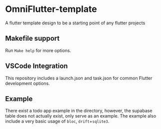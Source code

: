 # OmniFlutter-template

A flutter template design to be a starting point of any flutter projects

## Makefile support

Run `Make help` for more options.

## VSCode Integration

This repository includes a launch.json and task.json for common Flutter development options.

## Example

There exist a todo app example in the directory, however, the supabase table does not actually exist, only serve as an example. The example also include a very basic usage of `bloc`, `drift`+`sqlite3`.
